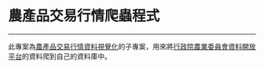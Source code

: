 # 農產品交易行情爬蟲程式
--------

此專案為[農產品交易行情資料視覺化](https://github.com/gn02297012/FarmTransData)的子專案，用來將[行政院農業委員會資料開放平台](http://data.coa.gov.tw/Query/AdvSearch.aspx?id=037)的資料爬到自己的資料庫中。
